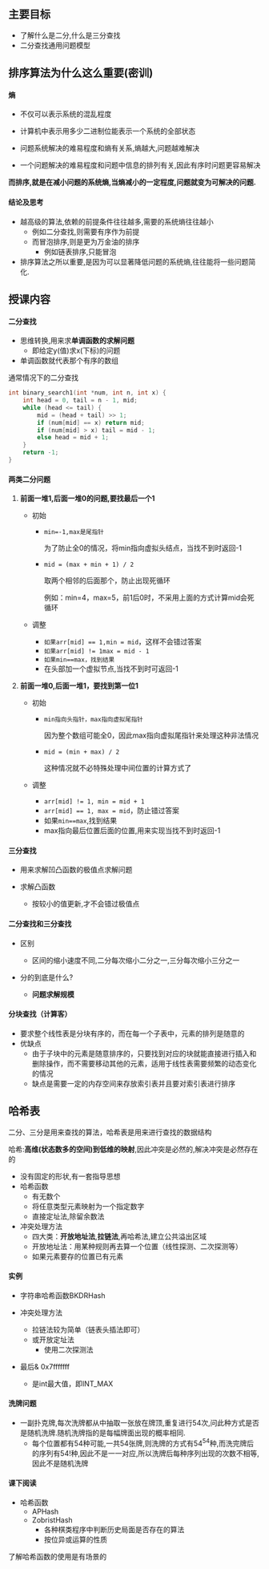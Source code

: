 ## 主要目标

- 了解什么是二分,什么是三分查找
- 二分查找通用问题模型

## 排序算法为什么这么重要(密训)

#### 熵

- 不仅可以表示系统的混乱程度

- 计算机中表示用多少二进制位能表示一个系统的全部状态
- 问题系统解决的难易程度和熵有关系,熵越大,问题越难解决
- 一个问题解决的难易程度和问题中信息的排列有关,因此有序时问题更容易解决

**而排序,就是在减小问题的系统熵,当熵减小的一定程度,问题就变为可解决的问题.**

#### 结论及思考

- 越高级的算法,依赖的前提条件往往越多,需要的系统熵往往越小
  - 例如二分查找,则需要有序作为前提
  - 而冒泡排序,则是更为万金油的排序
    - 例如链表排序,只能冒泡
- 排序算法之所以重要,是因为可以显著降低问题的系统熵,往往能将一些问题简化.

## 授课内容

#### 二分查找

- 思维转换,用来求**单调函数的求解问题**
  - 即给定y(值)求x(下标)的问题
- 单调函数就代表那个有序的数组

通常情况下的二分查找

```cpp
int binary_search1(int *num, int n, int x) {
    int head = 0, tail = n - 1, mid;
    while (head <= tail) {
        mid = (head + tail) >> 1;
        if (num[mid] == x) return mid;
        if (num[mid] > x) tail = mid - 1;
        else head = mid + 1;
    }
    return -1;
}
```

#### 两类二分问题

1. **前面一堆1,后面一堆0的问题,要找最后一个1**

   - 初始

     - `min=-1,max是尾指针`

       为了防止全0的情况，将min指向虚拟头结点，当找不到时返回-1

     - `mid = (max + min + 1) / 2` 

       取两个相邻的后面那个，防止出现死循环

       例如：min=4，max=5，前1后0时，不采用上面的方式计算mid会死循环

   - 调整
     - `如果arr[mid] == 1,min = mid`，这样不会错过答案
     - `如果arr[mid] != 1max = mid - 1`
     - `如果min==max，找到结果`
     - 在头部加一个虚拟节点,当找不到时可返回-1

2. **前面一堆0,后面一堆1，要找到第一位1**

   - 初始

     - `min指向头指针，max指向虚拟尾指针`

       因为整个数组可能全0，因此max指向虚拟尾指针来处理这种非法情况

     - `mid = (min + max) / 2`

       这种情况就不必特殊处理中间位置的计算方式了

   - 调整
     - `arr[mid] != 1, min = mid + 1`
     - `arr[mid] == 1, max = mid`，防止错过答案
     - 如果`min==max`,找到结果
     - max指向最后位置后面的位置,用来实现当找不到时返回-1

#### 三分查找

- 用来求解凹凸函数的极值点求解问题

- 求解凸函数
  - 按较小的值更新,才不会错过极值点

#### 二分查找和三分查找

- 区别
  - 区间的缩小速度不同,二分每次缩小二分之一,三分每次缩小三分之一

- 分的到底是什么?
  - **问题求解规模**

#### 分块查找（计算客）

- 要求整个线性表是分块有序的，而在每一个子表中，元素的排列是随意的
- 优缺点
  - 由于子块中的元素是随意排序的，只要找到对应的块就能直接进行插入和删除操作，而不需要移动其他的元素，适用于线性表需要频繁的动态变化的情况
  - 缺点是需要一定的内存空间来存放索引表并且要对索引表进行排序

## 哈希表

二分、三分是用来查找的算法，哈希表是用来进行查找的数据结构

哈希:**高维(状态数多的空间)到低维的映射**,因此冲突是必然的,解决冲突是必然存在的

- 没有固定的形状,有一套指导思想
- 哈希函数
  - 有无数个
  - 将任意类型元素映射为一个指定数字
  - 直接定址法,除留余数法
- 冲突处理方法
  - 四大类：**开放地址法**,**拉链法**,再哈希法,建立公共溢出区域
  - 开放地址法：用某种规则再去算一个位置（线性探测、二次探测等）
  - 如果元素要存的位置已有元素

#### 实例

- 字符串哈希函数BKDRHash

- 冲突处理方法
  - 拉链法较为简单（链表头插法即可）
  - 或开放定址法
    - 使用二次探测法
- 最后& 0x7fffffff
  - 是int最大值，即INT_MAX

#### 洗牌问题

- 一副扑克牌,每次洗牌都从中抽取一张放在牌顶,重复进行54次,问此种方式是否是随机洗牌.随机洗牌指的是每幅牌面出现的概率相同.
  - 每个位置都有54种可能,一共54张牌,则洗牌的方式有$54^{54}$种,而洗完牌后的序列有$54!$种,因此不是一一对应,所以洗牌后每种序列出现的次数不相等,因此不是随机洗牌

#### 课下阅读

- 哈希函数
  - APHash
  - ZobristHash
    - 各种棋类程序中判断历史局面是否存在的算法
    - 按位异或运算的性质

了解哈希函数的使用是有场景的